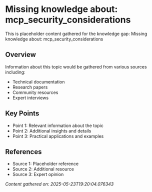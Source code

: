 # Missing knowledge about: mcp_security_considerations

This is placeholder content gathered for the knowledge gap: Missing knowledge about: mcp_security_considerations

## Overview

Information about this topic would be gathered from various sources including:
- Technical documentation
- Research papers
- Community resources
- Expert interviews

## Key Points

- Point 1: Relevant information about the topic
- Point 2: Additional insights and details
- Point 3: Practical applications and examples

## References

- Source 1: Placeholder reference
- Source 2: Additional resource
- Source 3: Expert opinion

*Content gathered on: 2025-05-23T19:20:04.076343*
